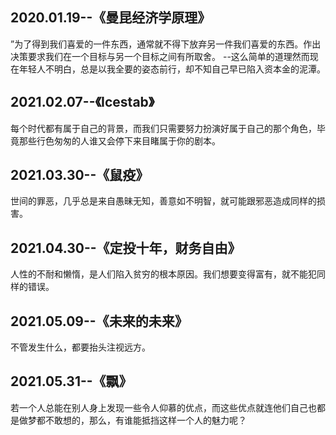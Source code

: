 ## 2020.01.19--《曼昆经济学原理》
”为了得到我们喜爱的一件东西，通常就不得下放弃另一件我们喜爱的东西。作出决策要求我们在一个目标与另一个目标之间有所取舍。
--这么简单的道理然而现在年轻人不明白，总是以我全要的姿态前行，却不知自己早已陷入资本金的泥潭。
## 2021.02.07--《Icestab》
每个时代都有属于自己的背景，而我们只需要努力扮演好属于自己的那个角色，毕竟那些行色匆匆的人谁又会停下来目睹属于你的剧本。
## 2021.03.30--《鼠疫》
世间的罪恶，几乎总是来自愚昧无知，善意如不明智，就可能跟邪恶造成同样的损害。

## 2021.04.30--《定投十年，财务自由》

人性的不耐和懒惰，是人们陷入贫穷的根本原因。我们想要变得富有，就不能犯同样的错误。
## 2021.05.09--《未来的未来》
不管发生什么，都要抬头注视远方。
## 2021.05.31--《飘》
若一个人总能在别人身上发现一些令人仰慕的优点，而这些优点就连他们自己也都是做梦都不敢想的，那么，有谁能抵挡这样一个人的魅力呢？